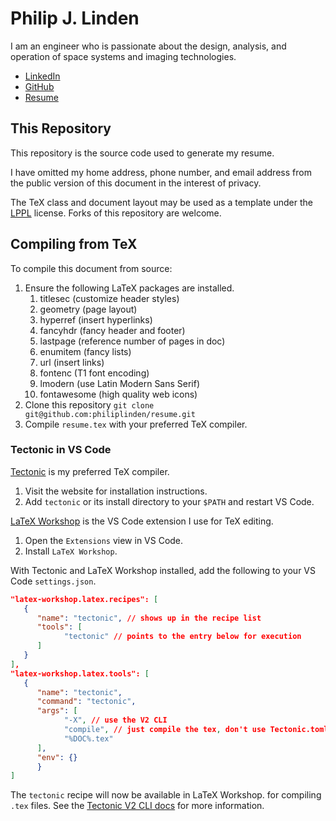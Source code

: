 # Philip J. Linden
I am an engineer who is passionate about the design, analysis, and operation of
space systems and imaging technologies.

* [LinkedIn](https://www.linkedin.com/in/philiplinden/)
* [GitHub](https://github.com/philiplinden/)
* [Resume](https://github.com/philiplinden/resume/blob/master/resume.pdf)

## This Repository
This repository is the source code used to generate my resume.

I have omitted my home address, phone number, and email address from the public
version of this document in the interest of privacy.

The TeX class and document layout may be used as a template under the
[LPPL](https://tldrlegal.com/license/latex-project-public-license-v1.3c-(lppl-1.3c))
license. Forks of this repository are welcome.

## Compiling from TeX
To compile this document from source:

1. Ensure the following LaTeX packages are installed.
   1. titlesec (customize header styles)
   2. geometry (page layout)
   3. hyperref (insert hyperlinks)
   4. fancyhdr (fancy header and footer)
   5. lastpage (reference number of pages in doc)
   6. enumitem (fancy lists)
   7. url (insert links)
   8. fontenc (T1 font encoding)
   9. lmodern (use Latin Modern Sans Serif)
   10. fontawesome (high quality web icons)
2.  Clone this repository `git clone git@github.com:philiplinden/resume.git`
3.  Compile `resume.tex` with your preferred TeX compiler.

### Tectonic in VS Code
[Tectonic](https://tectonic-typesetting.github.io/) is my preferred TeX compiler.
1. Visit the website for installation instructions.
2. Add `tectonic` or its install directory to your `$PATH` and restart VS Code.

[LaTeX Workshop](https://github.com/James-Yu/LaTeX-Workshop) is the VS Code extension I use for TeX editing.
1. Open the `Extensions` view in VS Code.
2. Install `LaTeX Workshop`.

With Tectonic and LaTeX Workshop installed, add the following to your VS Code `settings.json`.
```json
"latex-workshop.latex.recipes": [
   {
      "name": "tectonic", // shows up in the recipe list
      "tools": [
            "tectonic" // points to the entry below for execution
      ]
   }
],
"latex-workshop.latex.tools": [
   {
      "name": "tectonic",
      "command": "tectonic",
      "args": [
            "-X", // use the V2 CLI
            "compile", // just compile the tex, don't use Tectonic.toml
            "%DOC%.tex"
      ],
      "env": {}
      }
]
```

The `tectonic` recipe will now be available in LaTeX Workshop. for compiling `.tex` files. See the
[Tectonic V2 CLI docs](https://tectonic-typesetting.github.io/book/latest/v2cli/compile.html) for more
information.
